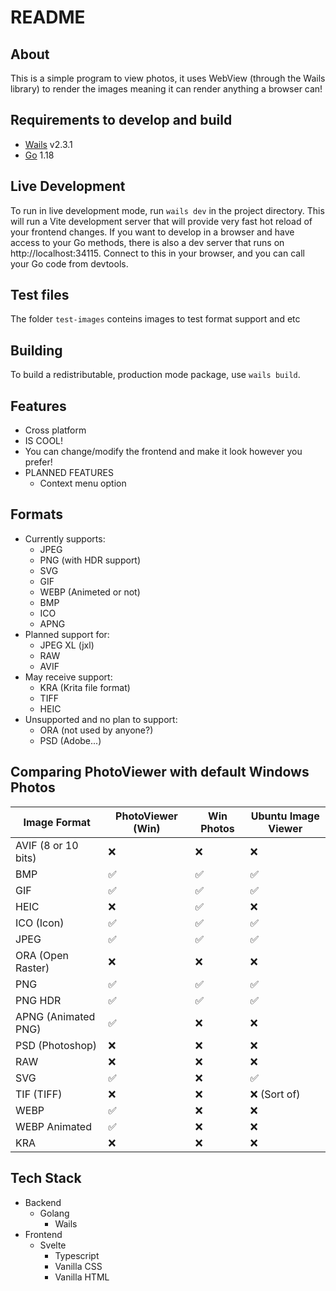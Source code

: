# README

## About

This is a simple program to view photos, it uses WebView (through the Wails library) to render the images meaning it can render anything a browser can!
## Requirements to develop and build
- [Wails](https://github.com/wailsapp/wails) v2.3.1
- [Go](https://go.dev/) 1.18
## Live Development

To run in live development mode, run `wails dev` in the project directory. This will run a Vite development
server that will provide very fast hot reload of your frontend changes. If you want to develop in a browser
and have access to your Go methods, there is also a dev server that runs on http://localhost:34115. Connect
to this in your browser, and you can call your Go code from devtools.

## Test files
The folder `test-images` conteins images to test format support and etc

## Building

To build a redistributable, production mode package, use `wails build`.

## Features
- Cross platform
- IS COOL!
- You can change/modify the frontend and make it look however you prefer!
- PLANNED FEATURES
  - Context menu option

## Formats
- Currently supports:
    - JPEG
    - PNG (with HDR support)
    - SVG
    - GIF
    - WEBP (Animeted or not)
    - BMP
    - ICO
    - APNG
- Planned support for:
    - JPEG XL (jxl)
    - RAW
    - AVIF
- May receive support:
    - KRA (Krita file format)
    - TIFF
    - HEIC
- Unsupported and no plan to support:
    - ORA (not used by anyone?)
    - PSD (Adobe...)
## Comparing PhotoViewer with default Windows Photos
| Image Format        | PhotoViewer (Win) | Win Photos | Ubuntu Image Viewer |
|---------------------|-------------------|------------|---------------------| 
| AVIF (8 or 10 bits) | ❌               | ❌         | ❌                 |
| BMP                 | ✅               | ✅         | ✅                 |
| GIF                 | ✅               | ✅         | ✅                 |
| HEIC                | ❌               | ✅         | ❌                 |
| ICO (Icon)          | ✅               | ✅         | ✅                 |
| JPEG                | ✅               | ✅         | ✅                 |
| ORA (Open Raster)   | ❌               | ❌         | ❌                 |
| PNG                 | ✅               | ✅         | ✅                 |
| PNG HDR             | ✅               | ✅         | ✅                 |
| APNG (Animated PNG) | ✅               | ❌         | ❌                 |
| PSD (Photoshop)     | ❌               | ❌         | ❌                 |
| RAW                 | ❌               | ❌         | ❌                 |
| SVG                 | ✅               | ❌         | ✅                 |
| TIF (TIFF)          | ❌               | ❌         | ❌ (Sort of)       |
| WEBP                | ✅               | ❌         | ❌                 |
| WEBP Animated       | ✅               | ❌         | ❌                 |
| KRA                 | ❌               | ❌         | ❌                 |
## Tech Stack
- Backend
  - Golang
    - Wails
- Frontend
  - Svelte
    - Typescript
    - Vanilla CSS
    - Vanilla HTML